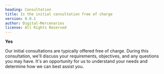 ```yaml
---
heading: Consultation
title: Is the initial consultation free of charge
version: 0.0.1
author: Digital-Mercenaries
license: All Rights Reserved
---
```



**Yes**

Our initial consultations are typically offered free of charge.  During this
consultation, we'll discuss your requirements, objectives, and any questions
you may have.  It's an opportunity for us to understand your needs and
determine how we can best assist you.

